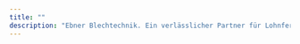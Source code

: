 ```yaml
---
title: ""
description: "Ebner Blechtechnik. Ein verlässlicher Partner für Lohnfertigung von Einzelteilen bis hin zu Serien. Ein langfristiger Partner. Effizient. Engagiert. Zuverlässig. Termintreu. Exakt."
---
```

